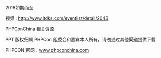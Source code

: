 2018如期而至



视频 : http://www.itdks.com/eventlist/detail/2043


PHPConChina 相关资源

PPT 版权归属 PHPCon 组委会和嘉宾本人所有，请勿通过其他渠道提供下载

PHPCON 官网：www.phpconchina.com
